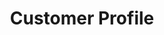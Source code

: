 ---
layout: template-item
title: Customer Profile
id: 7
description: An Alexa skill template that uses the customer profile API
created: 2018-08-14
youtube_id: 2Xfn5kNWbnU
category: alexa
github_url: https://github.com/skilltemplates/customer-profile-starter-alexa
---